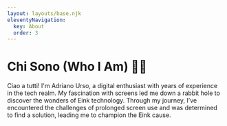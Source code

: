 ```yaml
---
layout: layouts/base.njk
eleventyNavigation:
  key: About
  order: 3
---
```

# **Chi Sono (Who I Am)**  🙋‍♂️

Ciao a tutti! I'm Adriano Urso, a digital enthusiast with years of experience in the tech realm. My fascination with screens led me down a rabbit hole to discover the wonders of Eink technology. Through my journey, I’ve encountered the challenges of prolonged screen use and was determined to find a solution, leading me to champion the Eink cause.
